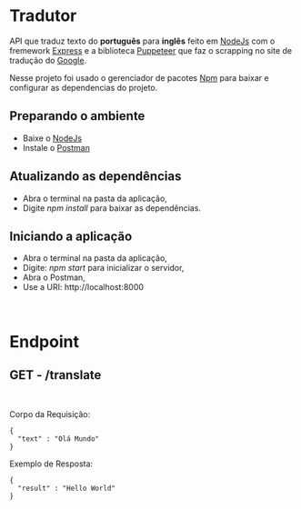 # Tradutor

API que traduz texto do <b>português</b> para <b>inglês</b> feito em [NodeJs](https://nodejs.org/) com o fremework [Express](https://expressjs.com/pt-br/) e a biblioteca [Puppeteer](https://pptr.dev/) que faz o scrapping no site de tradução do [Google](https://translate.google.com.br/?hl=pt-BR).

Nesse projeto foi usado o gerenciador de pacotes [Npm](https://www.npmjs.com/) para baixar e configurar as dependencias do projeto.

## Preparando o ambiente

- Baixe o [NodeJs](https://nodejs.org/en/download/)
- Instale o [Postman](https://www.postman.com/downloads/)

## Atualizando as dependências

- Abra o terminal na pasta da aplicação,
- Digite <i>npm install</i> para baixar as dependências.

## Iniciando a aplicação

- Abra o terminal na pasta da aplicação,
- Digite: <i>npm start</i> para inicializar o servidor,
- Abra o Postman,
- Use a URI: http://localhost:8000

<br>

# Endpoint

## GET - /translate

<br>

Corpo da Requisição:

```
{
  "text" : "Olá Mundo"
}
```

Exemplo de Resposta:

```
{
  "result" : "Hello World"
}
```
